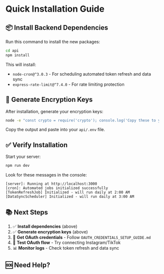 # Quick Installation Guide

## 📦 Install Backend Dependencies

Run this command to install the new packages:

```bash
cd api
npm install
```

This will install:
- `node-cron@^3.0.3` - For scheduling automated token refresh and data sync
- `express-rate-limit@^7.4.0` - For rate limiting protection

## 🔐 Generate Encryption Keys

After installation, generate your encryption keys:

```bash
node -e "const crypto = require('crypto'); console.log('Copy these to your .env file:\n'); console.log('ENCRYPTION_KEY=' + crypto.randomBytes(32).toString('hex')); console.log('ENCRYPTION_IV=' + crypto.randomBytes(16).toString('hex')); console.log('CRON_JOB_SECRET=' + crypto.randomBytes(32).toString('hex'));"
```

Copy the output and paste into your `api/.env` file.

## ✅ Verify Installation

Start your server:

```bash
npm run dev
```

Look for these messages in the console:
```
[server]: Running at http://localhost:3000
[cron]: Automated jobs initialized successfully
[TokenRefreshJob] Initialized - will run daily at 2:00 AM
[DataSyncScheduler] Initialized - will run daily at 3:00 AM
```

## 📚 Next Steps

1. ✅ **Install dependencies** (above)
2. ✅ **Generate encryption keys** (above)
3. 📖 **Get OAuth credentials** - Follow `OAUTH_CREDENTIALS_SETUP_GUIDE.md`
4. 🧪 **Test OAuth flow** - Try connecting Instagram/TikTok
5. 📊 **Monitor logs** - Check token refresh and data sync

## 🆘 Need Help?

